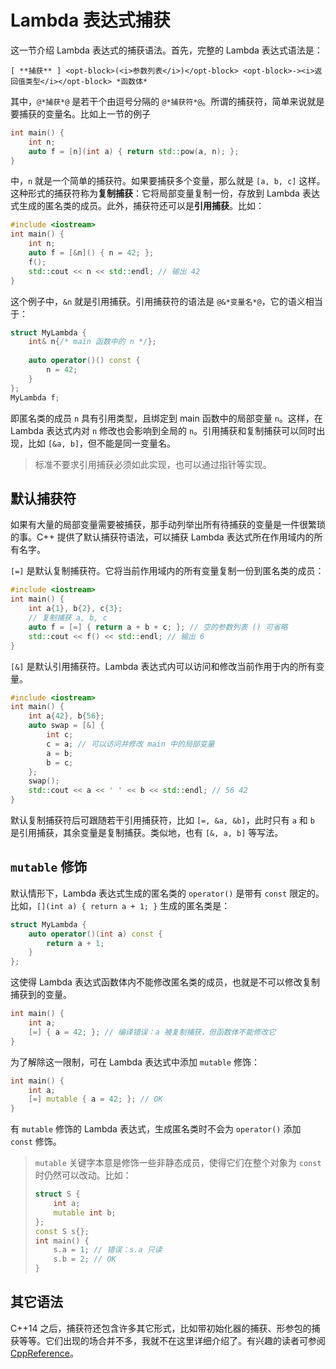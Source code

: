 # Lambda 表达式捕获

这一节介绍 Lambda 表达式的捕获语法。首先，完整的 Lambda 表达式语法是：

```sdsc
[ **捕获** ] <opt-block>(<i>参数列表</i>)</opt-block> <opt-block>-><i>返回值类型</i></opt-block> *函数体*
```

其中，`@*捕获*@` 是若干个由逗号分隔的 `@*捕获符*@`。所谓的捕获符，简单来说就是要捕获的变量名。比如上一节的例子

```cpp
int main() {
    int n;
    auto f = [n](int a) { return std::pow(a, n); };
}
```

中，`n` 就是一个简单的捕获符。如果要捕获多个变量，那么就是 `[a, b, c]` 这样。这种形式的捕获符称为**复制捕获**：它将局部变量复制一份，存放到 Lambda 表达式生成的匿名类的成员。此外，捕获符还可以是**引用捕获**。比如：

```CPP
#include <iostream>
int main() {
    int n;
    auto f = [&n]() { n = 42; };
    f();
    std::cout << n << std::endl; // 输出 42
}
```
这个例子中，`&n` 就是引用捕获。引用捕获符的语法是 `@&*变量名*@`，它的语义相当于：

```cpp
struct MyLambda {
    int& n{/* main 函数中的 n */};
    
    auto operator()() const {
        n = 42;
    }
};
MyLambda f;
```

即匿名类的成员 `n` 具有引用类型，且绑定到 main 函数中的局部变量 `n`。这样，在 Lambda 表达式内对 `n` 修改也会影响到全局的 `n`。引用捕获和复制捕获可以同时出现，比如 `[&a, b]`，但不能是同一变量名。

> 标准不要求引用捕获必须如此实现，也可以通过指针等实现。

## 默认捕获符

如果有大量的局部变量需要被捕获，那手动列举出所有待捕获的变量是一件很繁琐的事。C++ 提供了默认捕获符语法，可以捕获 Lambda 表达式所在作用域内的所有名字。

`[=]` 是默认复制捕获符。它将当前作用域内的所有变量复制一份到匿名类的成员：

```CPP
#include <iostream>
int main() {
    int a{1}, b{2}, c{3};
    // 复制捕获 a, b, c
    auto f = [=] { return a + b + c; }; // 空的参数列表 () 可省略
    std::cout << f() << std::endl; // 输出 6
}
```

`[&]` 是默认引用捕获符。Lambda 表达式内可以访问和修改当前作用于内的所有变量。

```CPP
#include <iostream>
int main() {
    int a{42}, b{56};
    auto swap = [&] {
        int c;
        c = a; // 可以访问并修改 main 中的局部变量
        a = b;
        b = c;
    };
    swap();
    std::cout << a << ' ' << b << std::endl; // 56 42
}
```

默认复制捕获符后可跟随若干引用捕获符，比如 `[=, &a, &b]`，此时只有 `a` 和 `b` 是引用捕获，其余变量是复制捕获。类似地，也有 `[&, a, b]` 等写法。

## `mutable` 修饰

默认情形下，Lambda 表达式生成的匿名类的 `operator()` 是带有 `const` 限定的。比如，`[](int a) { return a + 1; }` 生成的匿名类是：
```cpp
struct MyLambda {
    auto operator()(int a) const {
        return a + 1;
    }
};
```

这使得 Lambda 表达式函数体内不能修改匿名类的成员，也就是不可以修改复制捕获到的变量。

```cpp
int main() {
    int a;
    [=] { a = 42; }; // 编译错误：a 被复制捕获，但函数体不能修改它
}
```

为了解除这一限制，可在 Lambda 表达式中添加 `mutable` 修饰：

```cpp
int main() {
    int a;
    [=] mutable { a = 42; }; // OK
}
```

有 `mutable` 修饰的 Lambda 表达式，生成匿名类时不会为 `operator()` 添加 `const` 修饰。

> `mutable` 关键字本意是修饰一些非静态成员，使得它们在整个对象为 `const` 时仍然可以改动。比如：
> ```cpp
> struct S {
>     int a;
>     mutable int b;
> };
> const S s{};
> int main() {
>     s.a = 1; // 错误：s.a 只读
>     s.b = 2; // OK
> }
> ```

## 其它语法

C++14 之后，捕获符还包含许多其它形式，比如带初始化器的捕获、形参包的捕获等等。它们出现的场合并不多，我就不在这里详细介绍了。有兴趣的读者可参阅 [CppReference](https://zh.cppreference.com/w/cpp/language/lambda)。
